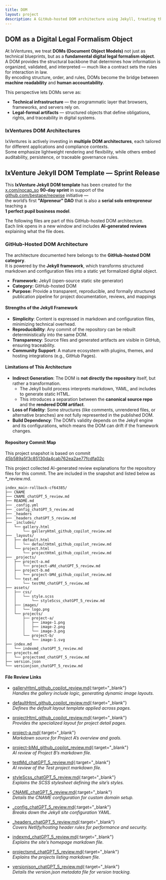 ```yaml
---
title: DOM
layout: project
description: A GitHub-hosted DOM architecture using Jekyll, treating the DOM as a digital legal formalism object with AI-generated file review mappings.
---
```


## DOM as a Digital Legal Formalism Object

At IxVentures, we treat **DOMs (Document Object Models)** not just as technical blueprints, but as a **fundamental digital legal formalism object**.  
A DOM provides the structural backbone that determines how information is organized, validated, and interpreted — much like a contract sets the rules for interaction in law.  
By encoding structure, order, and rules, DOMs become the bridge between **machine readability** and **human accountability**.

This perspective lets DOMs serve as:

- **Technical infrastructure** — the programmatic layer that browsers, frameworks, and servers rely on.  
- **Legal-formal artifacts** — structured objects that define obligations, rights, and traceability in digital systems.  

### IxVentures DOM Architectures

IxVentures is actively investing in **multiple DOM architectures**, each tailored for different applications and compliance contexts.  
Some emphasize lightweight rendering and flexibility, while others embed auditability, persistence, or traceable governance rules.

## IxVenture Jekyll DOM Template — Sprint Release

This **IxVenture Jekyll DOM template** has been created for the  
[x.com/nocap_so](https://x.com/nocap_so) **90-day sprint** in support of the  
[github.com/bestape/neowise](https://github.com/bestape/neowise) initiative —  
the world’s first **"AIpreneur" DAO** that is also a **serial solo entrepreneur** teaching a  
**1 perfect pupil business model**.

The following files are part of this GitHub-hosted DOM architecture.  
Each link opens in a new window and includes **AI-generated reviews** explaining what the file does.

### GitHub-Hosted DOM Architecture

The architecture documented here belongs to the **GitHub-hosted DOM category**.  
It is powered by the **Jekyll framework**, which transforms structured markdown and configuration files into a static yet formalized digital object.  

- **Framework:** Jekyll (open-source static site generator)  
- **Category:** GitHub-hosted DOM  
- **Purpose:** Provide a transparent, reproducible, and formally structured publication pipeline for project documentation, reviews, and mappings  

#### Strengths of the Jekyll Framework

- **Simplicity**: Content is expressed in markdown and configuration files, minimizing technical overhead.  
- **Reproducibility**: Any commit of the repository can be rebuilt deterministically into the same DOM.  
- **Transparency**: Source files and generated artifacts are visible in GitHub, ensuring traceability.  
- **Community Support**: A mature ecosystem with plugins, themes, and hosting integrations (e.g., GitHub Pages).  

#### Limitations of This Architecture

- **Indirect Generation**: The DOM is **not directly the repository** itself, but rather a transformation.  
  - The Jekyll build process interprets markdown, YAML, and includes to generate static HTML.  
  - This introduces a separation between the **canonical source repo** and the **rendered DOM artifact**.  
- **Loss of Fidelity**: Some structures (like comments, unrendered files, or alternative branches) are not fully represented in the published DOM.  
- **Build Dependency**: The DOM’s validity depends on the Jekyll engine and its configurations, which means the DOM can drift if the framework changes.  

#### Repository Commit Map

This project snapshot is based on commit  
[45b589a5f3c85130da4cab762ea2ae77fcdfa02c](https://github.com/ixventure/index_main/tree/45b589a5f3c85130da4cab762ea2ae77fcdfa02c)

This project collected AI-generated review explanations for the repository files for this commit. The are included in the snapshot and listed below as *_review.md.

```
index_main-rollback-cf64385/
├── CNAME
├── CNAME_chatGPT_5_review.md
├── README.md
├── _config.yml
├── _config_chatGPT_5_review.md
├── _headers
├── _headers_chatGPT_5_review.md
├── _includes/
│   └── gallery.html
│       └── galleryHtml_github_copilot_review.md
├── _layouts/
│   ├── default.html
│   │   └── defaultHtml_github_copilot_review.md
│   └── project.html
│       └── projectHtml_github_copilot_review.md
├── _projects/
│   ├── project-a.md
│   │   └── project-aMd_chatGPT_5_review.md
│   ├── project-b.md
│   │   └── project-bMd_github_copilot_review.md
│   └── test.md
│       └── testMd_chatGPT_5_review.md
├── assets/
│   ├── css/
│   │   └── style.scss
│   │       └── styleScss_chatGPT_5_review.md
│   ├── images/
│   │   └── logo.png
│   └── projects/
│       ├── project-a/
│       │   ├── image-1.png
│       │   ├── image-2.png
│       │   └── image-3.png
│       └── project-b/
│           └── image-1.svg
├── index.md
│   └── indexmd_chatGPT_5_review.md
├── projects.md
│   └── projectsmd_chatGPT_5_review.md
├── version.json
└── versionjson_chatGPT_5_review.md
```

#### File Review Links

- [galleryHtml_github_copilot_review.md](https://github.com/ixventure/index_main/blob/rollback-cf64385/_includes/galleryHtml_github_copilot_review.md){:target="_blank"}  
  *Handles the gallery include logic, generating dynamic image layouts.*

- [defaultHtml_github_copilot_review.md](https://github.com/ixventure/index_main/blob/rollback-cf64385/_layouts/defaultHtml_github_copilot_review.md){:target="_blank"}  
  *Defines the default layout template applied across pages.*

- [projectHtml_github_copilot_review.md](https://github.com/ixventure/index_main/blob/rollback-cf64385/_layouts/projectHtml_github_copilot_review.md){:target="_blank"}  
  *Provides the specialized layout for project detail pages.*

- [project-a.md](https://github.com/ixventure/index_main/blob/rollback-cf64385/_projects/project-a.md){:target="_blank"}  
  *Markdown source for Project A’s overview and goals.*

- [project-bMd_github_copilot_review.md](https://github.com/ixventure/index_main/blob/rollback-cf64385/_projects/project-bMd_github_copilot_review.md){:target="_blank"}  
  *AI review of Project B’s markdown file.*

- [testMd_chatGPT_5_review.md](https://github.com/ixventure/index_main/blob/rollback-cf64385/_projects/testMd_chatGPT_5_review.md){:target="_blank"}  
  *AI review of the Test project markdown file.*

- [styleScss_chatGPT_5_review.md](https://github.com/ixventure/index_main/blob/rollback-cf64385/assets/css/styleScss_chatGPT_5_review.md){:target="_blank"}  
  *Explains the SCSS stylesheet defining the site’s styles.*

- [CNAME_chatGPT_5_review.md](https://github.com/ixventure/index_main/blob/rollback-cf64385/CNAME_chatGPT_5_review.md){:target="_blank"}  
  *Details the CNAME configuration for custom domain setup.*

- [_config_chatGPT_5_review.md](https://github.com/ixventure/index_main/blob/rollback-cf64385/_config_chatGPT_5_review.md){:target="_blank"}  
  *Breaks down the Jekyll site configuration YAML.*

- [_headers_chatGPT_5_review.md](https://github.com/ixventure/index_main/blob/rollback-cf64385/_headers_chatGPT_5_review.md){:target="_blank"}  
  *Covers Netlify/hosting header rules for performance and security.*

- [indexmd_chatGPT_5_review.md](https://github.com/ixventure/index_main/blob/rollback-cf64385/indexmd_chatGPT_5_review.md){:target="_blank"}  
  *Explains the site’s homepage markdown file.*

- [projectsmd_chatGPT_5_review.md](https://github.com/ixventure/index_main/blob/rollback-cf64385/projectsmd_chatGPT_5_review.md){:target="_blank"}  
  *Explains the projects listing markdown file.*

- [versionjson_chatGPT_5_review.md](https://github.com/ixventure/index_main/blob/rollback-cf64385/versionjson_chatGPT_5_review.md){:target="_blank"}  
  *Details the version.json metadata file for version tracking.*
